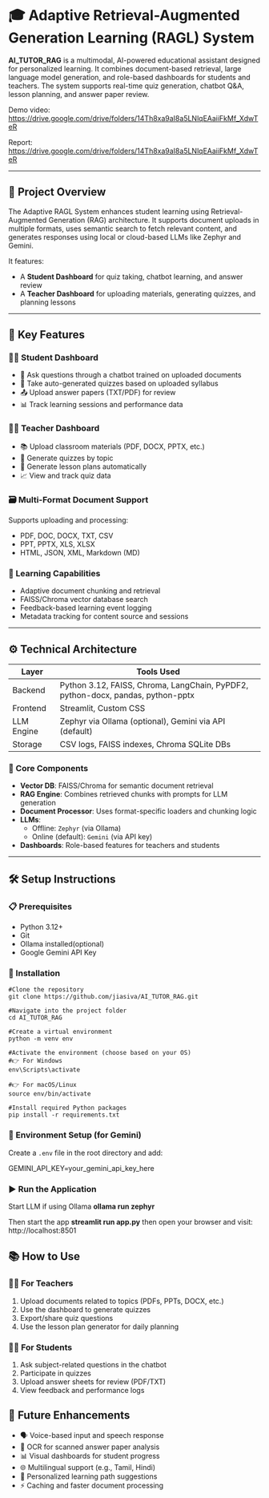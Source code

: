 
# 🎓 Adaptive Retrieval-Augmented Generation Learning (RAGL) System

**AI_TUTOR_RAG** is a multimodal, AI-powered educational assistant designed for personalized learning. It combines document-based retrieval, large language model generation, and role-based dashboards for students and teachers. The system supports real-time quiz generation, chatbot Q&A, lesson planning, and answer paper review.

Demo video:
https://drive.google.com/drive/folders/14Th8xa9aI8a5LNlqEAaiiFkMf_XdwTeR

Report:
https://drive.google.com/drive/folders/14Th8xa9aI8a5LNlqEAaiiFkMf_XdwTeR

---

## 📘 Project Overview

The Adaptive RAGL System enhances student learning using Retrieval-Augmented Generation (RAG) architecture. It supports document uploads in multiple formats, uses semantic search to fetch relevant content, and generates responses using local or cloud-based LLMs like Zephyr and Gemini.

It features:
- A **Student Dashboard** for quiz taking, chatbot learning, and answer review
- A **Teacher Dashboard** for uploading materials, generating quizzes, and planning lessons

---

## 🔑 Key Features

### 🧑‍🎓 Student Dashboard
- 🤖 Ask questions through a chatbot trained on uploaded documents
- 📝 Take auto-generated quizzes based on uploaded syllabus
- 📤 Upload answer papers (TXT/PDF) for review
- 📊 Track learning sessions and performance data

### 👩‍🏫 Teacher Dashboard
- 📚 Upload classroom materials (PDF, DOCX, PPTX, etc.)
- 📝 Generate quizzes by topic
- 📄 Generate lesson plans automatically
- 📈 View and track quiz data

### 🗃️ Multi-Format Document Support
Supports uploading and processing:
- PDF, DOC, DOCX, TXT, CSV
- PPT, PPTX, XLS, XLSX
- HTML, JSON, XML, Markdown (MD)

### 🧠 Learning Capabilities
- Adaptive document chunking and retrieval
- FAISS/Chroma vector database search
- Feedback-based learning event logging
- Metadata tracking for content source and sessions

---

## ⚙️ Technical Architecture

| Layer       | Tools Used |
|-------------|-------------|
| Backend     | Python 3.12, FAISS, Chroma, LangChain, PyPDF2, python-docx, pandas, python-pptx |
| Frontend    | Streamlit, Custom CSS |
| LLM Engine  | Zephyr via Ollama (optional), Gemini via API (default) |
| Storage     | CSV logs, FAISS indexes, Chroma SQLite DBs |

### 🧱 Core Components

- **Vector DB**: FAISS/Chroma for semantic document retrieval
- **RAG Engine**: Combines retrieved chunks with prompts for LLM generation
- **Document Processor**: Uses format-specific loaders and chunking logic
- **LLMs**: 
  - Offline: `Zephyr` (via Ollama)
  - Online (default): `Gemini` (via API key)
- **Dashboards**: Role-based features for teachers and students

---

## 🛠️ Setup Instructions

### 📋 Prerequisites
- Python 3.12+
- Git
- Ollama installed(optional)
- Google Gemini API Key 
### 🔧 Installation
```
#Clone the repository
git clone https://github.com/jiasiva/AI_TUTOR_RAG.git

#Navigate into the project folder
cd AI_TUTOR_RAG

#Create a virtual environment
python -m venv env

#Activate the environment (choose based on your OS)
#👉 For Windows
env\Scripts\activate

#👉 For macOS/Linux
source env/bin/activate

#Install required Python packages
pip install -r requirements.txt
```

### 🔐 Environment Setup (for Gemini)

Create a `.env` file in the root directory and add:

GEMINI_API_KEY=your_gemini_api_key_here



### ▶️ Run the Application

  Start LLM if using Ollama
**ollama run zephyr**

 Then start the app
**streamlit run app.py**
then open your browser and visit: http://localhost:8501

## 📚 How to Use

### 👩‍🏫 For Teachers

1. Upload documents related to topics (PDFs, PPTs, DOCX, etc.)  
2. Use the dashboard to generate quizzes  
3. Export/share quiz questions  
4. Use the lesson plan generator for daily planning  

### 🧑‍🎓 For Students

1. Ask subject-related questions in the chatbot  
2. Participate in quizzes  
3. Upload answer sheets for review (PDF/TXT)  
4. View feedback and performance logs  

## 🔮 Future Enhancements

- 🗣️ Voice-based input and speech response  
- 🧾 OCR for scanned answer paper analysis  
- 📊 Visual dashboards for student progress  
- 🌐 Multilingual support (e.g., Tamil, Hindi)  
- 🧠 Personalized learning path suggestions  
- ⚡ Caching and faster document processing  


